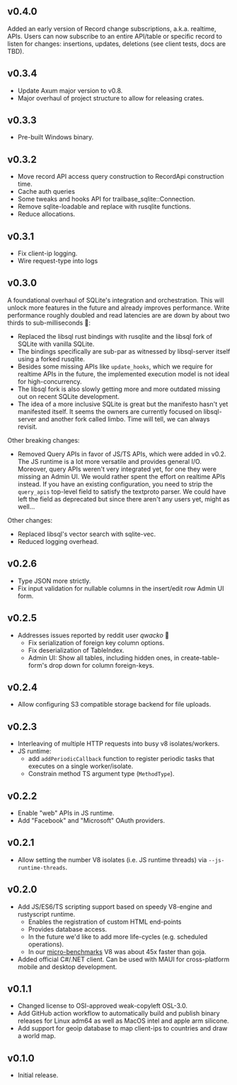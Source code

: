 ## v0.4.0

Added an early version of Record change subscriptions, a.k.a. realtime, APIs.
Users can now subscribe to an entire API/table or specific record to listen for
changes: insertions, updates, deletions (see client tests, docs are TBD).

## v0.3.4

* Update Axum major version to v0.8.
* Major overhaul of project structure to allow for releasing crates.

## v0.3.3

* Pre-built Windows binary.

## v0.3.2

* Move record API access query construction to RecordApi construction time.
* Cache auth queries
* Some tweaks and hooks API for trailbase_sqlite::Connection.
* Remove sqlite-loadable and replace with rusqlite functions.
* Reduce allocations.

## v0.3.1

* Fix client-ip logging.
* Wire request-type into logs

## v0.3.0

A foundational overhaul of SQLite's integration and orchestration. This will
unlock more features in the future and already improves performance.
Write performance roughly doubled and read latencies are are down by about two
thirds to sub-milliseconds 🏃:

* Replaced the libsql rust bindings with rusqlite and the libsql fork of SQLite
  with vanilla SQLite.
 * The bindings specifically are sub-par as witnessed by libsql-server itself
   using a forked rusqlite.
 * Besides some missing APIs like `update_hooks`, which we require for realtime
   APIs in the future, the implemented execution model is not ideal for
   high-concurrency.
 * The libsql fork is also slowly getting more and more outdated missing out on
   recent SQLite development.
 * The idea of a more inclusive SQLite is great but the manifesto hasn't yet
   manifested itself. It seems the owners are currently focused on
   libsql-server and another fork called limbo. Time will tell, we can always
   revisit.

Other breaking changes:

* Removed Query APIs in favor of JS/TS APIs, which were added in v0.2. The JS
  runtime is a lot more versatile and provides general I/O. Moreover, query APIs
  weren't very integrated yet, for one they were missing an Admin UI. We would
  rather spent the effort on realtime APIs instead.
  If you have an existing configuration, you need to strip the `query_apis`
  top-level field to satisfy the textproto parser. We could have left the
  field as deprecated but since there aren't any users yet, might as well...

Other changes:

* Replaced libsql's vector search with sqlite-vec.
* Reduced logging overhead.

## v0.2.6

* Type JSON more strictly.
* Fix input validation for nullable columns in the insert/edit row Admin UI form.

## v0.2.5

* Addresses issues reported by reddit user *qwacko* 🙏
  * Fix serialization of foreign key column options.
  * Fix deserialization of TableIndex.
  * Admin UI: Show all tables, including hidden ones, in create-table-form's
    drop down for column foreign-keys.

## v0.2.4

* Allow configuring S3 compatible storage backend for file uploads.

## v0.2.3

* Interleaving of multiple HTTP requests into busy v8 isolates/workers.
* JS runtime:
  *  add `addPeriodicCallback` function to register periodic tasks that
     executes on a single worker/isolate.
  *  Constrain method TS argument type (`MethodType`).

## v0.2.2

* Enable "web" APIs in JS runtime.
* Add "Facebook" and "Microsoft" OAuth providers.

## v0.2.1

* Allow setting the number V8 isolates (i.e. JS runtime threads) via
  `--js-runtime-threads`.

## v0.2.0

* Add JS/ES6/TS scripting support based on speedy V8-engine and rustyscript runtime.
  * Enables the registration of custom HTML end-points
  * Provides database access.
  * In the future we'd like to add more life-cycles (e.g. scheduled
    operations).
  * In our [micro-benchmarks](https://trailbase.io/reference/benchmarks/) V8
    was about 45x faster than goja.
* Added official C#/.NET client. Can be used with MAUI for cross-platform
  mobile and desktop development.

## v0.1.1

* Changed license to OSI-approved weak-copyleft OSL-3.0.
* Add GitHub action workflow to automatically build and publish binary releases
  for Linux adm64 as well as MacOS intel and apple arm silicone.
* Add support for geoip database to map client-ips to countries and draw a world map.

## v0.1.0

* Initial release.

